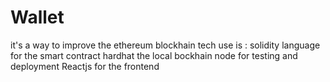 # Wallet

it's a way to improve the ethereum blockhain 
tech use is : 
solidity language for the  smart contract
hardhat   the local bockhain node for testing and  deployment 
Reactjs for the frontend 
